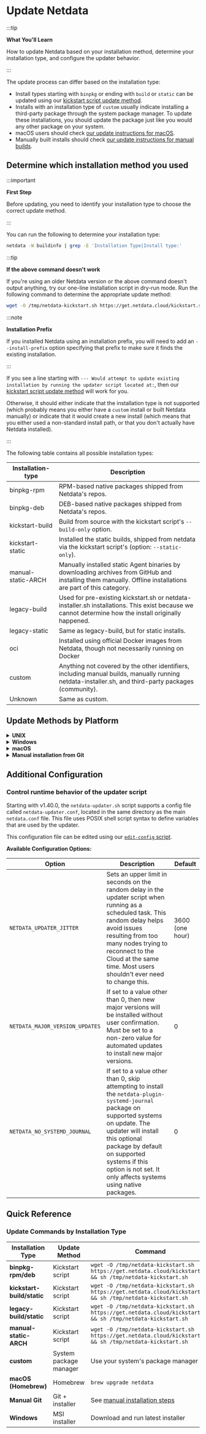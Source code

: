 # Update Netdata

:::tip

**What You'll Learn**

How to update Netdata based on your installation method, determine your installation type, and configure the updater behavior.

:::

The update process can differ based on the installation type:

- Install types starting with `binpkg` or ending with `build` or `static` can be updated using our [kickstart script update method](#unix).
- Installs with an installation type of `custom` usually indicate installing a third-party package through the system package manager. To update these installations, you should update the package just like you would any other package on your system.
- macOS users should check [our update instructions for macOS](#macos).
- Manually built installs should check [our update instructions for manual builds](#manual-installation-from-git).

## Determine which installation method you used

:::important

**First Step**

Before updating, you need to identify your installation type to choose the correct update method.

:::

You can run the following to determine your installation type:

```bash
netdata -W buildinfo | grep -E 'Installation Type|Install type:'
```

:::tip

**If the above command doesn't work**

If you're using an older Netdata version or the above command doesn't output anything, try our one-line installation script in dry-run mode. Run the following command to determine the appropriate update method:

```bash
wget -O /tmp/netdata-kickstart.sh https://get.netdata.cloud/kickstart.sh && sh /tmp/netdata-kickstart.sh --dry-run
```

:::note

**Installation Prefix**

If you installed Netdata using an installation prefix, you will need to add an `--install-prefix` option specifying that prefix to make sure it finds the existing installation.

:::

If you see a line starting with `--- Would attempt to update existing installation by running the updater script located at:`, then our [kickstart script update method](#unix) will work for you.

Otherwise, it should either indicate that the installation type is not supported (which probably means you either have a `custom` install or built Netdata manually) or indicate that it would create a new install (which means that you either used a non-standard install path, or that you don't actually have Netdata installed).

:::

The following table contains all possible installation types:

| Installation-type  | Description                                                                                                                                                 |
|--------------------|-------------------------------------------------------------------------------------------------------------------------------------------------------------|
| binpkg-rpm         | RPM-based native packages shipped from Netdata's repos.                                                                                                     |
| binpkg-deb         | DEB-based native packages shipped from Netdata's repos.                                                                                                     |
| kickstart-build    | Build from source with the kickstart script's `--build-only` option.                                                                                        |
| kickstart-static   | Installed the static builds, shipped from netdata via the kickstart script's (option: `--static-only`).                                                     |
| manual-static-ARCH | Manually installed static Agent binaries by downloading archives from GitHub and installing them manually. Offline installations are part of this category. |
| legacy-build       | Used for pre-existing kickstart.sh or netdata-installer.sh installations. This exist because we cannot determine how the install originally happened.       |
| legacy-static      | Same as legacy-build, but for static installs.                                                                                                              |
| oci                | Installed using official Docker images from Netdata, though not necessarily running on Docker                                                               |
| custom             | Anything not covered by the other identifiers, including manual builds, manually running netdata-installer.sh, and third-party packages (community).        |
| Unknown            | Same as custom.                                                                                                                                             |

## Update Methods by Platform

<details>
<summary><strong>UNIX</strong></summary><br/>

In most cases, you can update Netdata using our one-line kickstart script. This script will automatically run the update script installed as part of the initial install and preserve the existing installation options you specified.

If you installed Netdata using an installation prefix, you will need to add an `--install-prefix` option specifying that prefix to this command to make sure it finds Netdata.

```bash
wget -O /tmp/netdata-kickstart.sh https://get.netdata.cloud/kickstart.sh && sh /tmp/netdata-kickstart.sh
```

<br/>
</details>

<details>
<summary><strong>Windows</strong></summary><br/>

To update Netdata, [download](/packaging/windows/WINDOWS_INSTALLER.md#download-the-msi-installer) the latest installer and reinstall the Agent.

For automatic updates, see our [Windows automatic updates guide](https://learn.netdata.cloud/docs/netdata-agent/installation/windows#automatic-updates).

<br/>
</details>

<details>
<summary><strong>macOS</strong></summary><br/>

If you installed Netdata on your macOS system using Homebrew, you can explicitly request an update:

```bash
brew upgrade netdata
```

Homebrew downloads the latest Netdata via the [formula](https://github.com/Homebrew/homebrew-core/blob/master/Formula/n/netdata.rb), ensures all dependencies are met, and updates Netdata via reinstallation.

<br/>
</details>

<details>
<summary><strong>Manual installation from Git</strong></summary><br/>

If you installed [Netdata manually from Git](/packaging/installer/methods/manual.md) run our automatic requirements installer, which works on many Linux distributions, to ensure your system has the dependencies necessary for new features.

```bash
bash <(curl -sSL https://raw.githubusercontent.com/netdata/netdata/master/packaging/installer/install-required-packages.sh)
```

Navigate to the directory where you first cloned the Netdata repository, pull the latest source code, and run `netdata-install.sh` again. This process compiles Netdata with the latest source code and updates it via reinstallation.

```bash
cd /path/to/netdata/git
git pull origin master
sudo ./netdata-installer.sh
```

:::note

**Optional Parameters**

If you installed Netdata with any optional parameters, such as `--install-prefix` to install under a specific directory, you need to set them again during this process.

:::

<br/>
</details>

## Additional Configuration

### Control runtime behavior of the updater script

Starting with v1.40.0, the `netdata-updater.sh` script supports a config file called `netdata-updater.conf`, located in the same directory as the main `netdata.conf` file. This file uses POSIX shell script syntax to define variables that are used by the updater.

This configuration file can be edited using our [`edit-config` script](/docs/netdata-agent/configuration/README.md).

**Available Configuration Options:**

| Option                          | Description                                                                                                                                                                                                                                                                                      | Default         |
|---------------------------------|--------------------------------------------------------------------------------------------------------------------------------------------------------------------------------------------------------------------------------------------------------------------------------------------------|-----------------|
| `NETDATA_UPDATER_JITTER`        | Sets an upper limit in seconds on the random delay in the updater script when running as a scheduled task. This random delay helps avoid issues resulting from too many nodes trying to reconnect to the Cloud at the same time. Most users shouldn't ever need to change this.                  | 3600 (one hour) |
| `NETDATA_MAJOR_VERSION_UPDATES` | If set to a value other than 0, then new major versions will be installed without user confirmation. Must be set to a non-zero value for automated updates to install new major versions.                                                                                                        | 0               |
| `NETDATA_NO_SYSTEMD_JOURNAL`    | If set to a value other than 0, skip attempting to install the `netdata-plugin-systemd-journal` package on supported systems on update. The updater will install this optional package by default on supported systems if this option is not set. It only affects systems using native packages. | 0               |

## Quick Reference

### Update Commands by Installation Type

| Installation Type          | Update Method          | Command                                                                                                    |
|----------------------------|------------------------|------------------------------------------------------------------------------------------------------------|
| **binpkg-rpm/deb**         | Kickstart script       | `wget -O /tmp/netdata-kickstart.sh https://get.netdata.cloud/kickstart.sh && sh /tmp/netdata-kickstart.sh` |
| **kickstart-build/static** | Kickstart script       | `wget -O /tmp/netdata-kickstart.sh https://get.netdata.cloud/kickstart.sh && sh /tmp/netdata-kickstart.sh` |
| **legacy-build/static**    | Kickstart script       | `wget -O /tmp/netdata-kickstart.sh https://get.netdata.cloud/kickstart.sh && sh /tmp/netdata-kickstart.sh` |
| **manual-static-ARCH**     | Kickstart script       | `wget -O /tmp/netdata-kickstart.sh https://get.netdata.cloud/kickstart.sh && sh /tmp/netdata-kickstart.sh` |
| **custom**                 | System package manager | Use your system's package manager                                                                          |
| **macOS (Homebrew)**       | Homebrew               | `brew upgrade netdata`                                                                                     |
| **Manual Git**             | Git + installer        | See [manual installation steps](#manual-installation-from-git)                                             |
| **Windows**                | MSI installer          | Download and run latest installer                                                                          |
